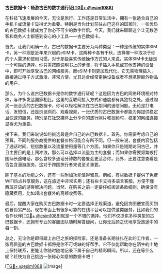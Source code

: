 **古巴数据卡：畅游古巴的数字通行证[[TG💪+ @esim1088](https://t.me/s/esim1088)]**

在科技飞速发展的今天，无论是旅行、工作还是日常生活中，拥有一张适合自己的手机卡或流量卡显得尤为重要。特别是当你计划前往古巴这样的国家时，一张优质的古巴数据卡就成为了你必不可少的数字伴侣。今天，我们就来聊聊这个让无数游客和商务人士都感到安心的小工具——古巴数据卡。

首先，让我们明确一点，古巴的数据卡主要分为两种类型：一种是传统的实体SIM卡，另一种则是近年来兴起的eSIM卡。这两种卡各有千秋，选择哪一种取决于你的个人需求和使用习惯。对于那些喜欢传统操作方式的人来说，实体SIM卡无疑是一个可靠的选择。你只需按照说明书上的步骤，将卡插入手机或其他支持的设备中，即可开始享受古巴的网络服务。而eSIM卡则更加现代化，它无需物理插入，直接通过电子方式激活，非常方便，尤其适合经常更换设备或者不想携带额外物品的用户。

那么，为什么说古巴数据卡是你的数字通行证呢？这是因为古巴的网络环境相对特殊，与许多发达国家相比，这里的互联网接入方式和速度都有其独特之处。通过购买一张合适的古巴数据卡，你可以轻松解决在古巴期间的通信问题。无论是打电话、发短信，还是浏览网页、观看视频，一张优质的古巴数据卡都能为你提供稳定且快速的服务。特别是在社交媒体上分享你的旅行照片和视频时，稳定的网络连接显得尤为重要。

接下来，我们来说说如何挑选最适合自己的古巴数据卡。首先，你需要考虑自己的预算。不同的服务商提供的套餐价格可能会有所不同，但一般来说，套餐内容包括了通话时间、短信数量以及流量使用量等几个方面。如果你只是短期访问古巴，并且主要目的是上网冲浪，那么可以选择以流量为主的套餐；而如果你需要频繁拨打国际长途电话，那么含较多通话分钟数的套餐会更适合你。此外，还要注意查看是否包含漫游服务，这对于跨国旅行者来说至关重要。

除了基本的功能之外，还有一些附加功能值得留意。例如，有些数据卡提供了免费WiFi热点共享服务，这在旅途中非常实用；还有些卡支持多语言客服，方便不懂西班牙语的游客解决问题。当然，在购买之前一定要仔细阅读条款细则，确保没有隐藏费用，比如超出套餐外的高额收费等。

最后，提醒大家在购买古巴数据卡时一定要选择正规渠道，避免因贪图便宜而买到假冒伪劣产品。现在市面上有很多可靠的在线平台可以提供这类服务，比如我们的合作伙伴[[TG💪+ @esim1088](https://t.me/s/esim1088)]就是一个不错的选择。他们不仅提供多种类型的古巴数据卡，还拥有专业的客服团队随时解答疑问，让你无后顾之忧地享受旅途中的每一刻。

总之，无论你是即将踏上古巴之旅的探险家，还是准备长期驻扎在此的工作者，一张高质量的古巴数据卡都将是你不可或缺的好帮手。它不仅能帮助你在陌生的土地上保持联系，更能让你随时随地记录下属于自己的精彩瞬间。所以，还在等什么呢？赶快为自己挑选一张称心如意的数据卡吧！

[[TG💪+ @esim1088](https://t.me/s/esim1088) ![Image](https://i.postimg.cc/4NQfJmqS/Snipaste-2025-05-13-00-14-12.png)]